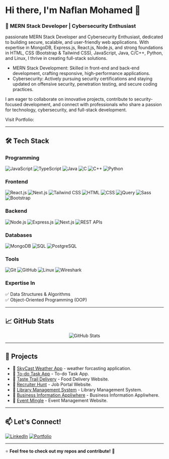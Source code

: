 # Hi there, I'm **Naflan Mohamed** 👋


### 🚀 **MERN Stack Developer | Cybersecurity Enthusiast**   
passionate MERN Stack Developer and Cybersecurity Enthusiast, dedicated to building secure, scalable, and user-friendly web applications. With expertise in MongoDB, Express.js, React.js, Node.js, and strong foundations in HTML, CSS (Bootstrap & Tailwind CSS), JavaScript, Java, C/C++, Python, and Linux, I thrive in creating full-stack solutions.
 
 - MERN Stack Development: Skilled in front-end and back-end development, crafting responsive, high-performance applications.
 - Cybersecurity: Actively pursuing security certifications and staying updated on offensive security, penetration testing, and secure coding practices.

I am eager to collaborate on innovative projects, contribute to security-focused development, and connect with professionals who share a passion for technology, cybersecurity, and full-stack development.

Visit Portfolio: <a href="https://naflanmohamed.github.io/naflan-portfolio/"></a>

---

## 🛠️ Tech Stack

### **Programming**
![JavaScript](https://img.shields.io/badge/JavaScript-F7DF1E?style=for-the-badge&logo=javascript&logoColor=black)
![TypeScript](https://img.shields.io/badge/TypeScript-3178C6?style=for-the-badge&logo=typescript&logoColor=white)
![Java](https://img.shields.io/badge/Java-007396?style=for-the-badge&logo=java&logoColor=white)
![C](https://img.shields.io/badge/C-A8B9CC?style=for-the-badge&logo=c&logoColor=white)
![C++](https://img.shields.io/badge/C++-00599C?style=for-the-badge&logo=c%2B%2B&logoColor=white)
![Python](https://img.shields.io/badge/Python-3776AB?style=for-the-badge&logo=python&logoColor=white)

### **Frontend**
![React.js](https://img.shields.io/badge/React.js-61DAFB?style=for-the-badge&logo=react&logoColor=black)
![Next.js](https://img.shields.io/badge/Next.js-000000?style=for-the-badge&logo=next.js&logoColor=white)
![Tailwind CSS](https://img.shields.io/badge/Tailwind_CSS-38B2AC?style=for-the-badge&logo=tailwind-css&logoColor=white)
![HTML](https://img.shields.io/badge/HTML-E34F26?style=for-the-badge&logo=html5&logoColor=white)
![CSS](https://img.shields.io/badge/CSS-1572B6?style=for-the-badge&logo=css3&logoColor=white)
![jQuery](https://img.shields.io/badge/jQuery-0769AD?style=for-the-badge&logo=jquery&logoColor=white)
![Sass](https://img.shields.io/badge/Sass-CC6699?style=for-the-badge&logo=sass&logoColor=white)
![Bootstrap](https://img.shields.io/badge/Bootstrap-7952B3?style=for-the-badge&logo=bootstrap&logoColor=white)

### **Backend**
![Node.js](https://img.shields.io/badge/Node.js-339933?style=for-the-badge&logo=node.js&logoColor=white)
![Express.js](https://img.shields.io/badge/Express.js-000000?style=for-the-badge&logo=express&logoColor=white)
![Next.js](https://img.shields.io/badge/Next.js-000000?style=for-the-badge&logo=next.js&logoColor=white)
![REST APIs](https://img.shields.io/badge/REST_APIs-008000?style=for-the-badge)

### **Databases**
![MongoDB](https://img.shields.io/badge/MongoDB-47A248?style=for-the-badge&logo=mongodb&logoColor=white)
![SQL](https://img.shields.io/badge/SQL-4479A1?style=for-the-badge&logo=sql&logoColor=white)
![PostgreSQL](https://img.shields.io/badge/PostgreSQL-336791?style=for-the-badge&logo=postgresql&logoColor=white)

### **Tools**
![Git](https://img.shields.io/badge/Git-F05032?style=for-the-badge&logo=git&logoColor=white)
![GitHub](https://img.shields.io/badge/GitHub-181717?style=for-the-badge&logo=github&logoColor=white)
![Linux](https://img.shields.io/badge/Linux-FCC624?style=for-the-badge&logo=linux&logoColor=black)
![Wireshark](https://img.shields.io/badge/Wireshark-0078D7?style=for-the-badge&logo=Wireshark&logoColor=white)


### **Expertise In**
✅ Data Structures & Algorithms  
✅ Object-Oriented Programming (OOP)

---

## 📈 GitHub Stats
<p align="center">
  <img src="https://github-readme-stats.vercel.app/api?username=naflanmohamed&show_icons=true&theme=radical&hide_border=true" alt="GitHub Stats" />
</p>

---

## 🚀 Projects
- 🔗 [SkyCast Weather App](https://github.com/naflanmohamed/SkyCast-Weather-App) - weather forcasting application.
- 🔗 [To-do Task App](https://github.com/naflanmohamed/To-do-Task-App) - To-do Task App.
- 🔗 [Taste Trail Delivery](https://github.com/naflanmohamed/Taste-Trail-Delivery) - Food Delivery Website.
- 🔗 [Recruiter Hunt](https://github.com/naflanmohamed/Recruiter-Hunt) - Job Portal Website.
- 🔗 [Library Management System](https://github.com/naflanmohamed/Library-Management-System) - Library Management System.
- 🔗 [Business Information Appliwhere](https://github.com/naflanmohamed/Business-Information-Appliwhere) - Business Information Appliwhere.
- 🔗 [Event Mingle](https://github.com/naflanmohamed/EventMingle) - Event Management Website.

  
---

## 📫 Let's Connect!
[![LinkedIn](https://img.shields.io/badge/LinkedIn-0A66C2?style=for-the-badge&logo=linkedin&logoColor=white)](https://linkedin.com/in/naflan-mohamed)
[![Portfolio](https://img.shields.io/badge/Portfolio-FF5733?style=for-the-badge&logo=firefox&logoColor=white)](https://naflanmohamed.github.io/naflan-portfolio/)

---

⭐️ **Feel free to check out my repos and contribute!** 🚀
